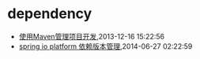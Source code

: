 # dependency
* [使用Maven管理项目开发](/2013/2013-12-16-using-maven-to-manage-project),2013-12-16 15:22:56
* [spring io platform 依赖版本管理](/2014/2014-06-27-spring-io-platform-dependencies),2014-06-27 02:22:59
